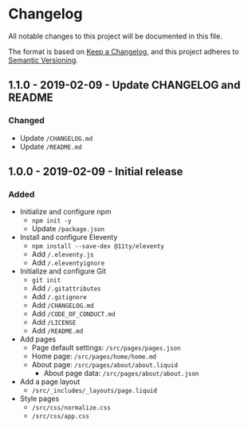 # Changelog
All notable changes to this project will be documented in this file.

The format is based on [Keep a Changelog](https://keepachangelog.com/en/1.0.0/),
and this project adheres to [Semantic Versioning](https://semver.org/spec/v2.0.0.html).

## 1.1.0 - 2019-02-09 - Update CHANGELOG and README

### Changed
- Update `/CHANGELOG.md`
- Update `/README.md`

## 1.0.0 - 2019-02-09 - Initial release

### Added
- Initialize and configure npm
	- `npm init -y`
	- Update `/package.json`
- Install and configure Eleventy
	- `npm install --save-dev @11ty/eleventy`
	- Add `/.eleventy.js`
	- Add `/.eleventyignore`
- Initialize and configure Git
	- `git init`
	- Add `/.gitattributes`
	- Add `/.gitignore`
	- Add `/CHANGELOG.md`
	- Add `/CODE_OF_CONDUCT.md`
	- Add `/LICENSE`
	- Add `/README.md`
- Add pages
	- Page default settings: `/src/pages/pages.json`
	- Home page: `/src/pages/home/home.md`
	- About page: `/src/pages/about/about.liquid`
		- About page data: `/src/pages/about/about.json`
- Add a page layout
	- `/src/_includes/_layouts/page.liquid`
- Style pages
	- `/src/css/normalize.css`
	- `/src/css/app.css`